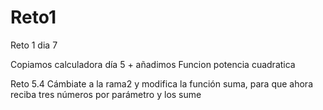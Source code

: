 # Reto1
Reto 1 dia 7 

Copiamos calculadora día 5 + añadimos Funcion potencia cuadratica


Reto 5.4
Cámbiate a la rama2 y modifica la función suma, para que ahora reciba tres
números por parámetro y los sume